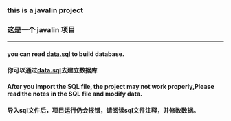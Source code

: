 ### this is a javalin project
### 这是一个 javalin 项目
---
#### you can read [data.sql](data.sql) to build database.
#### 你可以通过[data.sql](data.sql)去建立数据库

#### After you import the SQL file, the project may not work properly,Please read the notes in the SQL file and modify data.
#### 导入sql文件后，项目运行仍会报错，请阅读sql文件注释，并修改数据。